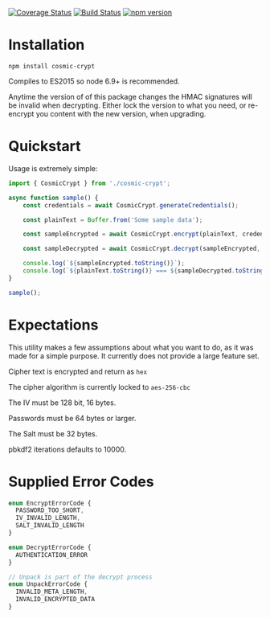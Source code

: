 [![Coverage Status](https://coveralls.io/repos/github/CDoughty08/cosmic-crypt/badge.svg?branch=master)](https://coveralls.io/github/CDoughty08/cosmic-crypt?branch=master)
[![Build Status](https://travis-ci.org/CDoughty08/cosmic-crypt.svg?branch=master)](https://travis-ci.org/CDoughty08/cosmic-crypt)
[![npm version](https://badge.fury.io/js/cosmic-crypt.svg)](https://badge.fury.io/js/cosmic-crypt)

Installation
============
```
npm install cosmic-crypt
```

Compiles to ES2015 so node 6.9+ is recommended.

Anytime the version of of this package changes the HMAC signatures will be invalid when decrypting. Either lock the version to what you need, or re-encrypt you content with the new version, when upgrading.

Quickstart
==============

Usage is extremely simple:
```ts
import { CosmicCrypt } from './cosmic-crypt';

async function sample() {
    const credentials = await CosmicCrypt.generateCredentials();

    const plainText = Buffer.from('Some sample data');

    const sampleEncrypted = await CosmicCrypt.encrypt(plainText, credentials);

    const sampleDecrypted = await CosmicCrypt.decrypt(sampleEncrypted, credentials.password);

    console.log(`${sampleEncrypted.toString()}`);
    console.log(`${plainText.toString()} === ${sampleDecrypted.toString()}`);
}

sample();
```

Expectations
============
This utility makes a few assumptions about what you want to do, as it was made for a simple purpose. It currently does not provide a large feature set.

Cipher text is encrypted and return as `hex`

The cipher algorithm is currently locked to `aes-256-cbc`

The IV must be 128 bit, 16 bytes.

Passwords must be 64 bytes or larger.

The Salt must be 32 bytes.

pbkdf2 iterations defaults to 10000.

Supplied Error Codes
====================
```ts
enum EncryptErrorCode {
  PASSWORD_TOO_SHORT,
  IV_INVALID_LENGTH,
  SALT_INVALID_LENGTH
}

enum DecryptErrorCode {
  AUTHENTICATION_ERROR
}

// Unpack is part of the decrypt process
enum UnpackErrorCode {
  INVALID_META_LENGTH,
  INVALID_ENCRYPTED_DATA
}
```